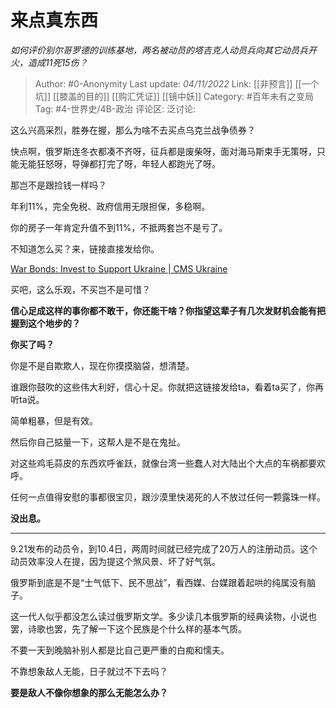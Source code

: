 # 来点真东西
*如何评价别尔哥罗德的训练基地，两名被动员的塔吉克人动员兵向其它动员兵开火，造成11死15伤？*

> Author: #0-Anonymity
> Last update: *04/11/2022*
> Link: [[非预言]] [[一个坑]] [[膝盖的目的]] [[购汇凭证]] [[镜中妖]]
> Category: #百年未有之变局
> Tag: #4-世界史/4B-政治
> 评论区:
> 泛讨论:

这么兴高采烈，胜券在握，那么为啥不去买点乌克兰战争债券？

快点啊，俄罗斯连冬衣都凑不齐呀，征兵都是废柴呀，面对海马斯束手无策呀，只能无能狂怒呀，导弹都打完了呀，年轻人都跑光了呀。

那岂不是跟捡钱一样吗？

年利11%，完全免税、政府信用无限担保，多稳啊。

你的房子一年肯定升值不到11%，不抵两套岂不是亏了。

不知道怎么买？来，链接直接发给你。

[War Bonds: Invest to Support Ukraine | CMS Ukraine](https://link.zhihu.com/?target=https%3A//cms.law/en/ukr/publication/war-bonds-invest-to-support-ukraine)

买吧，这么乐观，不买岂不是可惜？

**信心足成这样的事你都不敢干，你还能干啥？你指望这辈子有几次发财机会能有把握到这个地步的？**

**你买了吗？**

你是不是自欺欺人，现在你摸摸脑袋，想清楚。

谁跟你鼓吹的这些伟大利好，信心十足。你就把这链接发给ta，看着ta买了，你再听ta说。

简单粗暴，但是有效。

然后你自己掂量一下，这帮人是不是在鬼扯。

对这些鸡毛蒜皮的东西欢呼雀跃，就像台湾一些蠢人对大陆出个大点的车祸都要欢呼。

任何一点值得安慰的事都很宝贝，跟沙漠里快渴死的人不放过任何一颗露珠一样。

**没出息。**

---

9.21发布的动员令，到10.4日，两周时间就已经完成了20万人的注册动员。这个动员效率没人在提，因为提这个煞风景、坏了好气氛。

俄罗斯到底是不是“士气低下、民不思战”，看西媒、台媒跟着起哄的纯属没有脑子。

这一代人似乎都没怎么读过俄罗斯文学。多少读几本俄罗斯的经典读物，小说也罢，诗歌也罢，先了解一下这个民族是个什么样的基本气质。

不要一天到晚脑补别人都是比自己更严重的白痴和懦夫。

不靠想象敌人无能，日子就过不下去吗？

**要是敌人不像你想象的那么无能怎么办？**
